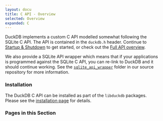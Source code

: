 ```yaml
---
layout: docu
title: C API - Overview
selected: Overview
expanded: C
---
```


DuckDB implements a custom C API modelled somewhat following the SQLite C API. The API is contained in the `duckdb.h` header. Continue to [Startup & Shutdown](connect) to get started, or check out the [Full API overview](api).

We also provide a SQLite API wrapper which means that if your applications is programmed against the SQLite C API, you can re-link to DuckDB and it should continue working. See the [`sqlite_api_wrapper`](https://github.com/duckdb/duckdb/tree/master/tools/sqlite3_api_wrapper) folder in our source repository for more information.

### Installation
The DuckDB C API can be installed as part of the `libduckdb` packages. Please see the [installation page](../../installation?environment=cplusplus) for details.

### Pages in this Section
